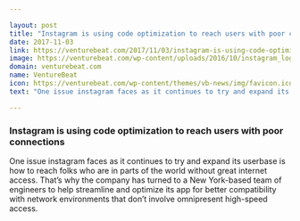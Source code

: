 ```yaml
---

layout: post
title: "Instagram is using code optimization to reach users with poor connections"
date: 2017-11-03
link: https://venturebeat.com/2017/11/03/instagram-is-using-code-optimization-to-reach-users-with-poor-connections/
image: https://venturebeat.com/wp-content/uploads/2016/10/instagram_logo.png?fit=780%2C390&strip=all
domain: venturebeat.com
name: VentureBeat
icon: https://venturebeat.com/wp-content/themes/vb-news/img/favicon.ico
text: "One issue instagram faces as it continues to try and expand its userbase is how to reach folks who are in parts of the world without great internet access. That’s why the company has turned to a New York-based team of engineers to help streamline and optimize its app for better compatibility with network environments that don’t involve omnipresent high-speed access."

---
```


### Instagram is using code optimization to reach users with poor connections

One issue instagram faces as it continues to try and expand its userbase is how to reach folks who are in parts of the world without great internet access. That’s why the company has turned to a New York-based team of engineers to help streamline and optimize its app for better compatibility with network environments that don’t involve omnipresent high-speed access.